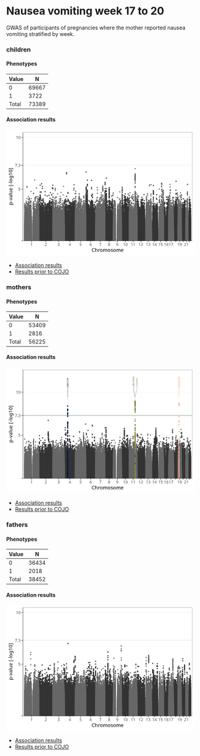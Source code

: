 # Nausea vomiting week 17 to 20
GWAS of participants of pregnancies where the mother reported nausea vomiting stratified by week.

### children

#### Phenotypes
| Value | N |
| ----- | - |
| 0 | 69667 |
| 1 | 3722 |
| Total | 73389 |

#### Association results
![](regenie/long_term_nausea_vomiting_17w_20w/figures/pop_children_pheno_long_term_nausea_vomiting_17w_20w_mh.png)
- [Association results](regenie/long_term_nausea_vomiting_17w_20w/pop_children_pheno_long_term_nausea_vomiting_17w_20w.md)
- [Results prior to COJO](regenie_no_cojo/long_term_nausea_vomiting_17w_20w/pop_children_pheno_long_term_nausea_vomiting_17w_20w.md)

### mothers

#### Phenotypes
| Value | N |
| ----- | - |
| 0 | 53409 |
| 1 | 2816 |
| Total | 56225 |

#### Association results
![](regenie/long_term_nausea_vomiting_17w_20w/figures/pop_mothers_pheno_long_term_nausea_vomiting_17w_20w_mh.png)
- [Association results](regenie/long_term_nausea_vomiting_17w_20w/pop_mothers_pheno_long_term_nausea_vomiting_17w_20w.md)
- [Results prior to COJO](regenie_no_cojo/long_term_nausea_vomiting_17w_20w/pop_mothers_pheno_long_term_nausea_vomiting_17w_20w.md)

### fathers

#### Phenotypes
| Value | N |
| ----- | - |
| 0 | 36434 |
| 1 | 2018 |
| Total | 38452 |

#### Association results
![](regenie/long_term_nausea_vomiting_17w_20w/figures/pop_fathers_pheno_long_term_nausea_vomiting_17w_20w_mh.png)
- [Association results](regenie/long_term_nausea_vomiting_17w_20w/pop_fathers_pheno_long_term_nausea_vomiting_17w_20w.md)
- [Results prior to COJO](regenie_no_cojo/long_term_nausea_vomiting_17w_20w/pop_fathers_pheno_long_term_nausea_vomiting_17w_20w.md)

